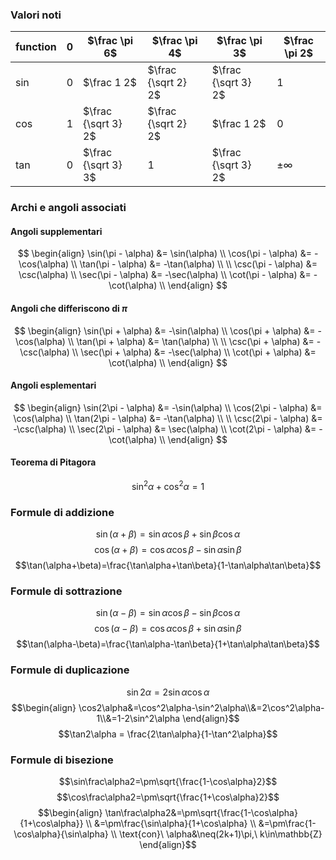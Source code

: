 ### Valori noti
| function | $0$ | $\frac \pi 6$ | $\frac \pi 4$ | $\frac \pi 3$ | $\frac \pi 2$ |
|--- | ---|---|---|---| --- |
| $\sin$ | $0$ | $\frac 1 2$ | $\frac {\sqrt 2} 2$ | $\frac {\sqrt 3} 2$| $1$| 
| $\cos$ | $1$ | $\frac {\sqrt 3} 2$ | $\frac {\sqrt 2} 2$ | $\frac 1 2$ | $0$| 
| $\tan$ | $0$ | $\frac {\sqrt 3} 3$ | $1$ | $\frac {\sqrt 3} 2$| $\pm \infty$| 

### Archi e angoli associati
#### Angoli supplementari
$$
\begin{align}
\sin(\pi - \alpha) &= \sin(\alpha) \\
\cos(\pi - \alpha) &= -\cos(\alpha) \\
\tan(\pi - \alpha) &= -\tan(\alpha) \\ \\
\csc(\pi - \alpha) &= \csc(\alpha) \\
\sec(\pi - \alpha) &= -\sec(\alpha) \\
\cot(\pi - \alpha) &= -\cot(\alpha) \\
\end{align}
$$
#### Angoli che differiscono di $\pi$
$$
\begin{align}
\sin(\pi + \alpha) &= -\sin(\alpha) \\
\cos(\pi + \alpha) &= -\cos(\alpha) \\
\tan(\pi + \alpha) &= \tan(\alpha) \\ \\
\csc(\pi + \alpha) &= -\csc(\alpha) \\
\sec(\pi + \alpha) &= -\sec(\alpha) \\
\cot(\pi + \alpha) &= \cot(\alpha) \\
\end{align}
$$
#### Angoli esplementari
$$
\begin{align}
\sin(2\pi - \alpha) &= -\sin(\alpha) \\
\cos(2\pi - \alpha) &= \cos(\alpha) \\
\tan(2\pi - \alpha) &= -\tan(\alpha) \\ \\
\csc(2\pi - \alpha) &= -\csc(\alpha) \\
\sec(2\pi - \alpha) &= \sec(\alpha) \\
\cot(2\pi - \alpha) &= -\cot(\alpha) \\
\end{align}
$$

#### Teorema di Pitagora
$$\sin^2\alpha + \cos^2\alpha = 1$$

### Formule di addizione
$$\sin(\alpha+\beta)=\sin\alpha\cos\beta+\sin\beta\cos\alpha$$
$$\cos(\alpha+\beta)=\cos\alpha\cos\beta-\sin\alpha\sin\beta$$
$$\tan(\alpha+\beta)=\frac{\tan\alpha+\tan\beta}{1-\tan\alpha\tan\beta}$$
### Formule di sottrazione
$$\sin(\alpha-\beta)=\sin\alpha\cos\beta-\sin\beta\cos\alpha$$
$$\cos(\alpha-\beta)=\cos\alpha\cos\beta+\sin\alpha\sin\beta$$
$$\tan(\alpha-\beta)=\frac{\tan\alpha-\tan\beta}{1+\tan\alpha\tan\beta}$$
### Formule di duplicazione
$$\sin2\alpha=2\sin\alpha\cos\alpha$$
$$\begin{align}
\cos2\alpha&=\cos^2\alpha-\sin^2\alpha\\&=2\cos^2\alpha-1\\&=1-2\sin^2\alpha
\end{align}$$
$$\tan2\alpha = \frac{2\tan\alpha}{1-\tan^2\alpha}$$
### Formule di bisezione
$$\sin\frac\alpha2=\pm\sqrt{\frac{1-\cos\alpha}2}$$
$$\cos\frac\alpha2=\pm\sqrt{\frac{1+\cos\alpha}2}$$
$$\begin{align}
\tan\frac\alpha2&=\pm\sqrt{\frac{1-\cos\alpha}{1+\cos\alpha}} \\
&=\pm\frac{\sin\alpha}{1+\cos\alpha} \\ 
&=\pm\frac{1-\cos\alpha}{\sin\alpha} \\
\text{con}\ \alpha&\neq(2k+1)\pi,\ k\in\mathbb{Z}
\end{align}$$
